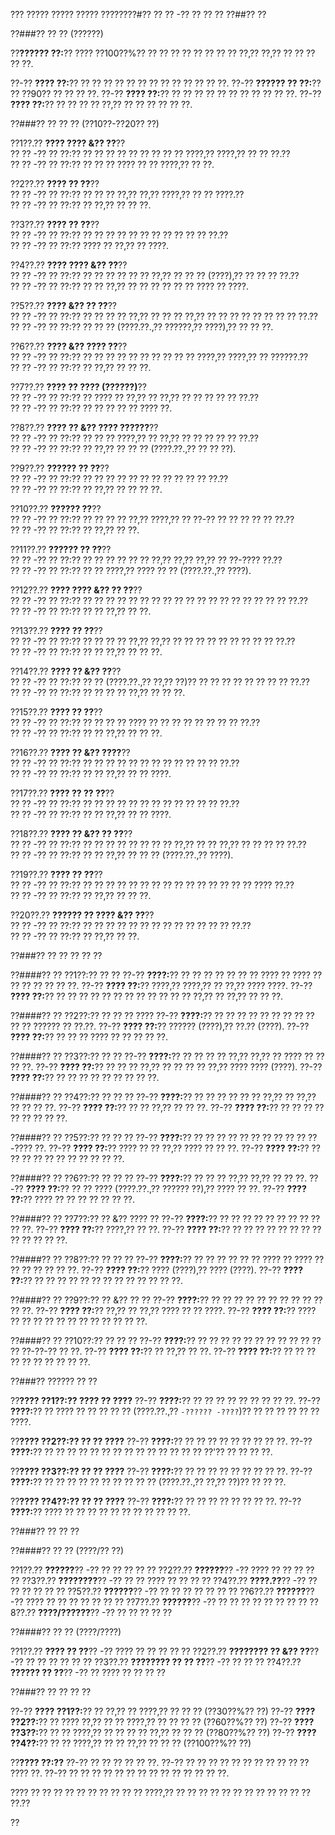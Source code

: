 ??? ????? ????? ????? ????????#?? ?? ?? -?? ?? ?? ??
??##?? ??

??###?? ?? ?? (??????)

??**?????? ??:**?? ???? ??100??%?? ?? ?? ?? ?? ?? ?? ?? ?? ??,?? ??,?? ?? ?? ?? ?? ??.

??-?? **???? ??:**?? ?? ?? ?? ?? ?? ?? ?? ?? ?? ?? ?? ?? ??.
??-?? **?????? ?? ??:**?? ?? ??90?? ?? ?? ?? ??.
??-?? **???? ??:**?? ?? ?? ?? ?? ?? ?? ?? ?? ?? ?? ??.
??-?? **???? ??:**?? ?? ?? ?? ?? ??,?? ?? ?? ?? ?? ?? ??.

??###?? ?? ?? ?? (??10??-??20?? ??)

??1??.?? **???? ???? &?? ??**??  
??  ?? -?? ?? ??:?? ?? ?? ?? ?? ?? ?? ?? ?? ?? ????,?? ????,?? ?? ?? ??.??  
??  ?? -?? ?? ??:?? ?? ?? ?? ???? ?? ?? ????,?? ?? ??.

??2??.?? **???? ?? ??**??  
??  ?? -?? ?? ??:?? ?? ?? ?? ??,?? ??,?? ????,?? ?? ?? ????.??  
??  ?? -?? ?? ??:?? ?? ??,?? ?? ?? ??.

??3??.?? **???? ?? ??**??  
??  ?? -?? ?? ??:?? ?? ?? ?? ?? ?? ?? ?? ?? ?? ?? ?? ??.??  
??  ?? -?? ?? ??:?? ???? ?? ??,?? ?? ????.

??4??.?? **???? ???? &?? ??**??  
??  ?? -?? ?? ??:?? ?? ?? ?? ?? ?? ?? ??,?? ?? ?? ?? (????),?? ?? ?? ?? ??.??  
??  ?? -?? ?? ??:?? ?? ?? ??,?? ?? ?? ?? ?? ?? ?? ???? ?? ????.

??5??.?? **???? &?? ?? ??**??  
??  ?? -?? ?? ??:?? ?? ?? ?? ?? ??,?? ?? ?? ?? ??,?? ?? ?? ?? ?? ?? ?? ?? ?? ??.??  
??  ?? -?? ?? ??:?? ?? ?? ?? (????.??.,?? ??????,?? ????),?? ?? ?? ??.

??6??.?? **???? &?? ???? ??**??  
??  ?? -?? ?? ??:?? ?? ?? ?? ?? ?? ?? ?? ?? ?? ?? ????,?? ????,?? ?? ??????.??  
??  ?? -?? ?? ??:?? ?? ??,?? ?? ?? ??.

??7??.?? **???? ?? ???? (??????)**??  
??  ?? -?? ?? ??:?? ?? ???? ?? ??,?? ?? ??,?? ?? ?? ?? ?? ?? ??.??  
??  ?? -?? ?? ??:?? ?? ?? ?? ?? ?? ???? ??.

??8??.?? **???? ?? &?? ???? ??????**??  
??  ?? -?? ?? ??:?? ?? ?? ?? ????,?? ?? ??,?? ?? ?? ?? ?? ?? ??.??  
??  ?? -?? ?? ??:?? ?? ??,?? ?? ?? ?? (????.??.,?? ?? ?? ??).

??9??.?? **?????? ?? ??**??  
??  ?? -?? ?? ??:?? ?? ?? ?? ?? ?? ?? ?? ?? ?? ?? ?? ??.??  
??  ?? -?? ?? ??:?? ?? ??,?? ?? ?? ?? ??.

??10??.?? **?????? ??**??  
??   ?? -?? ?? ??:?? ?? ?? ?? ?? ??,?? ????,?? ?? ??-?? ?? ?? ?? ?? ?? ??.??  
??   ?? -?? ?? ??:?? ?? ??,?? ?? ??.

??11??.?? **?????? ?? ??**??  
??   ?? -?? ?? ??:?? ?? ?? ?? ?? ?? ?? ??,?? ??,?? ??,?? ?? ??-???? ??.??  
??   ?? -?? ?? ??:?? ?? ?? ????,?? ???? ?? ?? (????.??.,?? ????).

??12??.?? **???? ???? &?? ?? ??**??  
??   ?? -?? ?? ??:?? ?? ?? ?? ?? ?? ?? ?? ?? ?? ?? ?? ?? ?? ?? ?? ?? ?? ?? ??.??  
??   ?? -?? ?? ??:?? ?? ?? ??,?? ?? ??.

??13??.?? **???? ?? ??**??  
??   ?? -?? ?? ??:?? ?? ?? ?? ?? ??,?? ??,?? ?? ?? ?? ?? ?? ?? ?? ?? ?? ??.??  
??   ?? -?? ?? ??:?? ?? ?? ??,?? ?? ?? ??.

??14??.?? **???? ?? &?? ??**??  
??   ?? -?? ?? ??:?? ?? ?? (????.??.,?? ??,?? ??)?? ?? ?? ?? ?? ?? ?? ?? ?? ??.??  
??   ?? -?? ?? ??:?? ?? ?? ?? ?? ??,?? ?? ?? ??.

??15??.?? **???? ?? ??**??  
??   ?? -?? ?? ??:?? ?? ?? ?? ?? ???? ?? ?? ?? ?? ?? ?? ?? ?? ??.??  
??   ?? -?? ?? ??:?? ?? ?? ??,?? ?? ?? ??.

??16??.?? **???? ?? &?? ????**??  
??   ?? -?? ?? ??:?? ?? ?? ?? ?? ?? ?? ?? ?? ?? ?? ?? ?? ??.??  
??   ?? -?? ?? ??:?? ?? ?? ??,?? ?? ?? ????.

??17??.?? **???? ?? ?? ??**??  
??   ?? -?? ?? ??:?? ?? ?? ?? ?? ?? ?? ?? ?? ?? ?? ?? ?? ??.??  
??   ?? -?? ?? ??:?? ?? ?? ??,?? ?? ?? ????.

??18??.?? **???? ?? &?? ?? ??**??  
??   ?? -?? ?? ??:?? ?? ?? ?? ?? ?? ?? ?? ?? ??,?? ?? ?? ??,?? ?? ?? ?? ?? ??.??  
??   ?? -?? ?? ??:?? ?? ?? ??,?? ?? ?? ?? (????.??.,?? ????).

??19??.?? **???? ?? ??**??  
??   ?? -?? ?? ??:?? ?? ?? ?? ?? ?? ?? ?? ?? ?? ?? ?? ?? ?? ?? ?? ???? ??.??  
??   ?? -?? ?? ??:?? ?? ??,?? ?? ?? ??.

??20??.?? **?????? ?? ???? &?? ??**??  
??   ?? -?? ?? ??:?? ?? ?? ?? ?? ?? ?? ?? ?? ?? ?? ?? ?? ?? ??.??  
??   ?? -?? ?? ??:?? ?? ??,?? ?? ??.

??###?? ?? ?? ?? ?? ??

??####?? ?? ??1??:?? ?? ??
??-?? **????:**?? ?? ?? ?? ?? ?? ?? ?? ???? ?? ???? ?? ?? ?? ?? ?? ?? ??.
??-?? **???? ??:**?? ????,?? ????,?? ?? ??,?? ???? ????.
??-?? **???? ??:**?? ?? ?? ?? ?? ?? ?? ?? ?? ?? ?? ?? ?? ??,?? ?? ??,?? ?? ?? ??.

??####?? ?? ??2??:?? ?? ?? ?? ????
??-?? **????:**?? ?? ?? ?? ?? ?? ?? ?? ?? ?? ?? ?? ?????? ?? ??.??.
??-?? **???? ??:**?? ?????? (????),?? ??.?? (????).
??-?? **???? ??:**?? ?? ?? ?? ???? ?? ?? ?? ?? ??.

??####?? ?? ??3??:?? ?? ??
??-?? **????:**?? ?? ?? ?? ?? ??,?? ??,?? ?? ???? ?? ?? ?? ??.
??-?? **???? ??:**?? ?? ?? ?? ??,?? ?? ?? ?? ?? ??,?? ???? ???? (????).
??-?? **???? ??:**?? ?? ?? ?? ?? ?? ?? ?? ?? ??.

??####?? ?? ??4??:?? ?? ?? ??
??-?? **????:**?? ?? ?? ?? ?? ?? ?? ??,?? ?? ??,?? ?? ?? ?? ??.
??-?? **???? ??:**?? ?? ?? ??,?? ?? ?? ??.
??-?? **???? ??:**?? ?? ?? ?? ?? ?? ?? ?? ?? ??.

??####?? ?? ??5??:?? ?? ?? ??
??-?? **????:**?? ?? ?? ?? ?? ?? ?? ?? ?? ?? ?? ??-???? ??.
??-?? **???? ??:**?? ???? ?? ?? ??,?? ???? ?? ?? ??.
??-?? **???? ??:**?? ?? ?? ?? ?? ?? ?? ?? ?? ?? ?? ??.

??####?? ?? ??6??:?? ?? ?? ??
??-?? **????:**?? ?? ?? ?? ??,?? ??,?? ?? ?? ??.
??-?? **???? ??:**?? ?? ?? ???? (????.??.,?? ?????? ??),?? ???? ?? ??.
??-?? **???? ??:**?? ???? ?? ?? ?? ?? ?? ?? ??.

??####?? ?? ??7??:?? ?? &?? ???? ??
??-?? **????:**?? ?? ?? ?? ?? ?? ?? ?? ?? ?? ?? ??.
??-?? **???? ??:**?? ????,?? ?? ??.
??-?? **???? ??:**?? ?? ?? ?? ?? ?? ?? ?? ?? ?? ?? ?? ?? ??.

??####?? ?? ??8??:?? ?? ?? ??
??-?? **????:**?? ?? ?? ?? ?? ?? ?? ???? ?? ???? ?? ?? ?? ?? ?? ?? ??.
??-?? **???? ??:**?? ???? (????),?? ???? (????).
??-?? **???? ??:**?? ?? ?? ?? ?? ?? ?? ?? ?? ?? ?? ?? ?? ??.

??####?? ?? ??9??:?? ?? &?? ?? ??
??-?? **????:**?? ?? ?? ?? ?? ?? ?? ?? ?? ?? ?? ?? ??.
??-?? **???? ??:**?? ??,?? ?? ??,?? ???? ?? ?? ????.
??-?? **???? ??:**?? ???? ?? ?? ?? ?? ?? ?? ?? ?? ?? ?? ?? ??.

??####?? ?? ??10??:?? ?? ?? ??
??-?? **????:**?? ?? ?? ?? ?? ?? ?? ?? ?? ?? ?? ?? ?? ??-??-?? ?? ??.
??-?? **???? ??:**?? ?? ??,?? ?? ??.
??-?? **???? ??:**?? ?? ?? ?? ?? ?? ?? ?? ?? ?? ??.

??###?? ?????? ?? ??

??**???? ??1??:?? ???? ?? ????**
??-?? **????:**?? ?? ?? ?? ?? ?? ?? ?? ?? ??.
??-?? **????:**?? ?? ???? ?? ?? ?? ?? ?? (????.??.,?? `-?????? -????`)?? ?? ?? ?? ?? ?? ?? ????.

??**???? ??2??:?? ?? ?? ????**
??-?? **????:**?? ?? ?? ?? ?? ?? ?? ?? ?? ??.
??-?? **????:**?? ?? ?? ?? ?? ?? ?? ?? ?? ?? ?? ?? ?? ?? ?? ??'?? ?? ?? ?? ??.

??**???? ??3??:?? ?? ?? ????**
??-?? **????:**?? ?? ?? ?? ?? ?? ?? ?? ?? ??.
??-?? **????:**?? ?? ?? ?? ?? ?? ?? ?? ?? ?? ?? (????.??.,?? ??,?? ??)?? ?? ?? ??.

??**???? ??4??:?? ?? ?? ????**
??-?? **????:**?? ?? ?? ?? ?? ?? ?? ?? ??.
??-?? **????:**?? ???? ?? ?? ?? ?? ?? ?? ?? ?? ?? ?? ??.

??###?? ?? ?? ??

??####?? ?? ?? (????/?? ??)

??1??.?? **??????**?? -?? ?? ?? ?? ?? ??
??2??.?? **??????**?? -?? ???? ?? ?? ?? ?? ??
??3??.?? **????????**?? -?? ?? ?? ???? ?? ?? ?? ??
??4??.?? **????.??**?? -?? ?? ?? ?? ?? ?? ??
??5??.?? **??????**?? -?? ?? ?? ?? ?? ?? ?? ??
??6??.?? **??????**?? -?? ???? ?? ?? ?? ?? ?? ?? ??
??7??.?? **??????**?? -?? ?? ?? ?? ?? ?? ?? ?? ??
??8??.?? **????/??????**?? -?? ?? ?? ?? ?? ??

??####?? ?? ?? (????/????)

??1??.?? **???? ?? ??**?? -?? ???? ?? ?? ?? ?? ??
??2??.?? **???????? ?? &?? ??**?? -?? ?? ?? ?? ?? ?? ??
??3??.?? **???????? ?? ?? ??**?? -?? ?? ?? ??
??4??.?? **?????? ?? ??**?? -?? ?? ???? ?? ?? ?? ??

??###?? ?? ?? ?? ??

??-?? **???? ??1??:**?? ?? ??,?? ?? ????,?? ?? ?? ?? (??30??%?? ??)
??-?? **???? ??2??:**?? ?? ???? ??,?? ?? ?? ????,?? ?? ?? ?? ?? (??60??%?? ??)
??-?? **???? ??3??:**?? ?? ?? ????,?? ?? ?? ?? ?? ??,?? ?? ?? ?? (??80??%?? ??)
??-?? **???? ??4??:**?? ?? ?? ????,?? ?? ?? ??,?? ?? ?? ?? (??100??%?? ??)

??**???? ??:??**
??-?? ?? ?? ?? ?? ?? ??.
??-?? ?? ?? ?? ?? ?? ?? ?? ?? ?? ?? ?? ???? ??.
??-?? ?? ?? ?? ?? ?? ?? ?? ?? ?? ?? ?? ?? ?? ??.

???? ?? ?? ?? ?? ?? ?? ?? ?? ?? ?? ????,?? ?? ?? ?? ?? ?? ?? ?? ?? ?? ?? ?? ?? ??.??

??
